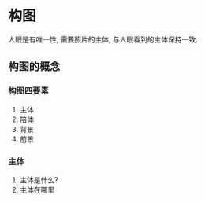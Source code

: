 # 构图
人眼是有唯一性, 需要照片的主体, 与人眼看到的主体保持一致.
## 构图的概念
### 构图四要素
1. 主体
2. 陪体
3. 背景
4. 前景

### 主体
1. 主体是什么?
2. 主体在哪里